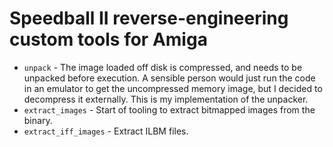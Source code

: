 # Speedball II reverse-engineering custom tools for Amiga

 * `unpack` - The image loaded off disk is compressed, and needs to be
   unpacked before execution. A sensible person would just run the
   code in an emulator to get the uncompressed memory image, but I
   decided to decompress it externally. This is my implementation of
   the unpacker.
 * `extract_images` - Start of tooling to extract bitmapped images
   from the binary.
 * `extract_iff_images` - Extract ILBM files.

